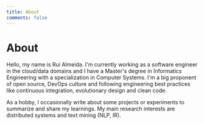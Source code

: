 ```yaml
---
title: About
comments: false
---
```


# About

Hello, my name is Rui Almeida. I'm currently working as a software engineer in the cloud/data domains and I have a Master's degree in Informatics Engineering with a specialization in Computer Systems. I'm a big proponent of open source, DevOps culture and following engineering best practices like continuous integration, evolutionary design and clean code.

As a hobby, I occasionally write about some projects or experiments to summarize and share my learnings. My main research interests are distributed systems and text mining (NLP, IR).
